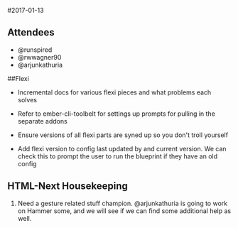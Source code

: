#2017-01-13

## Attendees
* @runspired
* @rwwagner90
* @arjunkathuria 

##Flexi

* Incremental docs for various flexi pieces and what problems each solves

* Refer to ember-cli-toolbelt for settings up prompts for pulling in the separate addons

* Ensure versions of all flexi parts are syned up so you don't troll yourself

* Add flexi version to config last updated by and current version. We can check this to prompt the user to run the blueprint if they have an old config

## HTML-Next Housekeeping

1. Need a gesture related stuff champion. @arjunkathuria is going to work on Hammer some, and we will see if we can find some additional help as well. 
